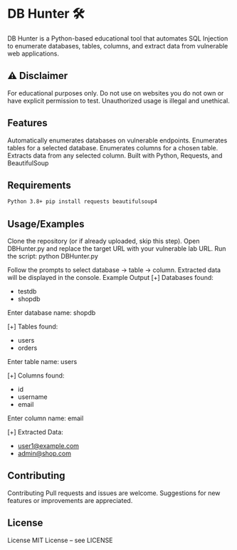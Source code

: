 
# DB Hunter 🛠️

DB Hunter is a Python-based educational tool that automates SQL Injection to enumerate databases, tables, columns, and extract data from vulnerable web applications.



## ⚠ Disclaimer

For educational purposes only. Do not use on websites you do not own or have explicit permission to test. Unauthorized usage is illegal and unethical.
## Features

Automatically enumerates databases on vulnerable endpoints. Enumerates tables for a selected database. Enumerates columns for a chosen table. Extracts data from any selected column. Built with Python, Requests, and BeautifulSoup


## Requirements 
```bash
Python 3.8+ pip install requests beautifulsoup4
```
## Usage/Examples

Clone the repository (or if already uploaded, skip this step). Open DBHunter.py and replace the target URL with your vulnerable lab URL. Run the script: python DBHunter.py

Follow the prompts to select database → table → column. Extracted data will be displayed in the console. Example Output [+] Databases found:

- testdb
- shopdb

Enter database name: shopdb

[+] Tables found:

- users
- orders

Enter table name: users

[+] Columns found:

- id
- username
- email

Enter column name: email

[+] Extracted Data:

- user1@example.com
- admin@shop.com


## Contributing

Contributing Pull requests and issues are welcome. Suggestions for new features or improvements are appreciated.



## License

License MIT License – see LICENSE

